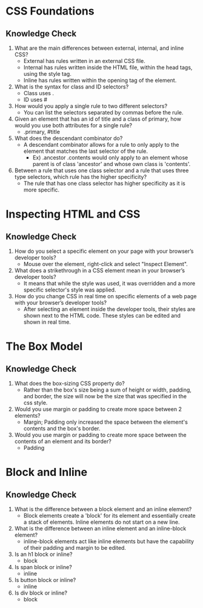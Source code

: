 # CSS Foundations
## Knowledge Check
1. What are the main differences between external, internal, and inline CSS?
	* External has rules written in an external CSS file.
	* Internal has rules written inside the HTML file, within the head tags, using the style tag.
	* Inline has rules written within the opening tag of the element.
2. What is the syntax for class and ID selectors?
	* Class uses .
	* ID uses #
3. How would you apply a single rule to two different selectors?
    * You can list the selectors separated by commas before the rule.
4. Given an element that has an id of title and a class of primary, how would you use both attributes for a single rule?
    * .primary, #title
5. What does the descendant combinator do?
    * A descendant combinator allows for a rule to only apply to the element that matches the last selector of the rule.
	    * Ex) .ancestor .contents would only apply to an element whose parent is of class 'ancestor' and whose own class is 'contents'.
6. Between a rule that uses one class selector and a rule that uses three type selectors, which rule has the higher specificity?
    * The rule that has one class selector has higher specificity as it is more specific.
# Inspecting HTML and CSS
## Knowledge Check
1. How do you select a specific element on your page with your browser’s developer tools?
    * Mouse over the element, right-click and select "Inspect Element".
2. What does a strikethrough in a CSS element mean in your browser’s developer tools?
    * It means that while the style was used, it was overridden and a more specific selector's style was applied.
3. How do you change CSS in real time on specific elements of a web page with your browser’s developer tools?
    * After selecting an element inside the developer tools, their styles are shown next to the HTML code. These styles can be edited and shown in real time.
# The Box Model
## Knowledge Check
1. What does the box-sizing CSS property do?
    * Rather than the box's size being a sum of height or width, padding, and border, the size will now be the size that was specified in the css style.
2. Would you use margin or padding to create more space between 2 elements?
    * Margin; Padding only increased the space between the element's contents and the box's border.
3. Would you use margin or padding to create more space between the contents of an element and its border?
    * Padding
# Block and Inline
## Knowledge Check
1. What is the difference between a block element and an inline element?
    * Block elements create a 'block' for its element and essentially create a stack of elements. Inline elements do not start on a new line.
2. What is the difference between an inline element and an inline-block element?
    * inline-block elements act like inline elements but have the capability of their padding and margin to be edited.
3. Is an h1 block or inline?
    * block
4. Is span block or inline?
    * inline
5. Is button block or inline?
    * inline
6. Is div block or inline?
    * block